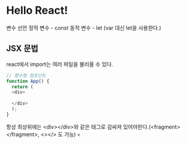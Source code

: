 <h1>Hello React!</h1>
변수 선언
정적 변수 - const
동적 변수 - let (var 대신 let을 사용한다.)

<h2>JSX 문법</h2>
react에서 import는 여러 파일을 불러올 수 있다.


```javascript
// 함수형 컴포넌트
function App() {
  return (
  <div>
  
  </div>
  );
}
```
항상 최상위에는 &#60;div&#62;&#60;/div&#62;와 같은 태그로 감싸져 있어야한다.(&#60;fragment&#62;&#60;/fragment&#62;, <></> 도 가능)
`<`
